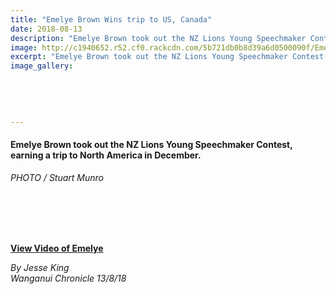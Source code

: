 ```yaml
---
title: "Emelye Brown Wins trip to US, Canada"
date: 2018-08-13
description: "Emelye Brown took out the NZ Lions Young Speechmaker Contest, earning a trip to North America..."
image: http://c1940652.r52.cf0.rackcdn.com/5b721db0b8d39a6d0500090f/Emelye-Brown-NZ-Lions-Speech-Chron-13-Aug.gif
excerpt: "Emelye Brown took out the NZ Lions Young Speechmaker Contest, earning a trip to North America in December."
image_gallery:
    
    
    
    
    
---
```


<h4>Emelye Brown took out the NZ Lions Young Speechmaker Contest, earning a trip to North America in December.<br /><em></em></h4>
<p><em>PHOTO / Stuart Munro<br /><br /><br /></em></p>
<p>&nbsp;<img src=http://c1940652.r52.cf0.rackcdn.com/5b72216eb8d39a6d05000914/Emelye-Brown-snip-NZ-Lions-Speech-Chron-13-Aug.gif alt="" /><br /><br /></p>
<p><strong><a href="https://www.nzherald.co.nz/wanganui-chronicle/video/news/video.cfm?c_id=1503418&amp;gal_cid=1503418&amp;gallery_id=196737">View Video of Emelye</a></strong></p>
<p><em>By Jesse King</em><br /><em>Wanganui Chronicle 13/8/18</em></p>

